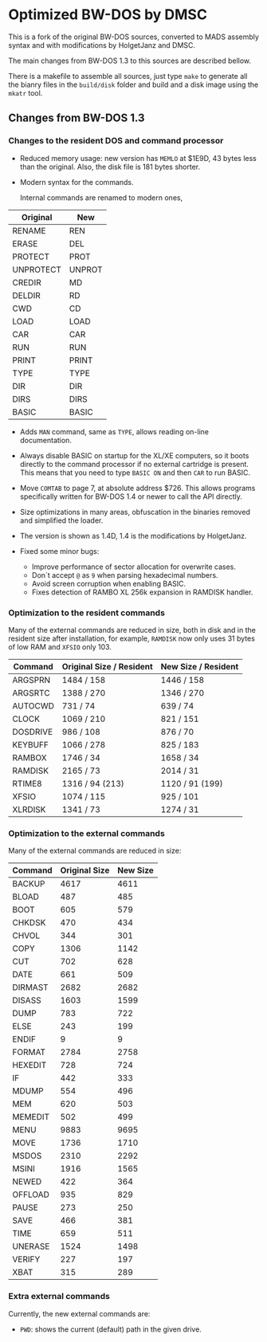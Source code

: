 Optimized BW-DOS by DMSC
========================

This is a fork of the original BW-DOS sources, converted to MADS assembly
syntax and with modifications by HolgetJanz and DMSC.

The main changes from BW-DOS 1.3 to this sources are described bellow.

There is a makefile to assemble all sources, just type `make` to generate all
the bianry files in the `build/disk` folder and build and a disk image using
the `mkatr` tool.

Changes from BW-DOS 1.3
-----------------------

### Changes to the resident DOS and command processor

* Reduced memory usage: new version has `MEMLO` at $1E9D, 43 bytes less than
  the original. Also, the disk file is 181 bytes shorter.

* Modern syntax for the commands.

  Internal commands are renamed to modern ones,

| Original  | New    |
| --------- | ------ |
| RENAME    | REN    |
| ERASE     | DEL    |
| PROTECT   | PROT   |
| UNPROTECT | UNPROT |
| CREDIR    | MD     |
| DELDIR    | RD     |
| CWD       | CD     |
| LOAD      | LOAD   |
| CAR       | CAR    |
| RUN       | RUN    |
| PRINT     | PRINT  |
| TYPE      | TYPE   |
| DIR       | DIR    |
| DIRS      | DIRS   |
| BASIC     | BASIC  |

* Adds `MAN` command, same as `TYPE`, allows reading on-line documentation.

* Always disable BASIC on startup for the XL/XE computers, so it boots directly
  to the command processor if no external cartridge is present. This means that
  you need to type `BASIC ON` and then `CAR` to run BASIC.

* Move `COMTAB` to page 7, at absolute address $726. This allows programs
  specifically written for BW-DOS 1.4 or newer to call the API directly.

* Size optimizations in many areas, obfuscation in the binaries removed and
  simplified the loader.

* The version is shown as 1.4D, 1.4 is the modifications by HolgetJanz.

* Fixed some minor bugs:
  * Improve performance of sector allocation for overwrite cases.
  * Don´t accept `@` as `9` when parsing hexadecimal numbers.
  * Avoid screen corruption when enabling BASIC.
  * Fixes detection of RAMBO XL 256k expansion in RAMDISK handler.

### Optimization to the resident commands

Many of the external commands are reduced in size, both in disk and in the
resident size after installation, for example, `RAMDISK` now only uses 31 bytes
of low RAM and `XFSIO` only 103.

| Command   | Original Size / Resident | New Size / Resident |
| --------- | ------------------------ | ------------------- |
| ARGSPRN   |        1484   /  158     |   1446   /   158    |
| ARGSRTC   |        1388   /  270     |   1346   /   270    |
| AUTOCWD   |         731   /   74     |    639   /    74    |
| CLOCK     |        1069   /  210     |    821   /   151    |
| DOSDRIVE  |         986   /  108     |    876   /    70    |
| KEYBUFF   |        1066   /  278     |    825   /   183    |
| RAMBOX    |        1746   /   34     |   1658   /    34    |
| RAMDISK   |        2165   /   73     |   2014   /    31    |
| RTIME8    |        1316   / 94 (213) |   1120   / 91 (199) |
| XFSIO     |        1074   /  115     |    925   /   101    |
| XLRDISK   |        1341   /   73     |   1274   /    31    |

### Optimization to the external commands

Many of the external commands are reduced in size:

| Command   | Original Size | New Size |
| --------- | ------------- | -------- |
| BACKUP    |     4617      |   4611   |
| BLOAD     |      487      |    485   |
| BOOT      |      605      |    579   |
| CHKDSK    |      470      |    434   |
| CHVOL     |      344      |    301   |
| COPY      |     1306      |   1142   |
| CUT       |      702      |    628   |
| DATE      |      661      |    509   |
| DIRMAST   |     2682      |   2682   |
| DISASS    |     1603      |   1599   |
| DUMP      |      783      |    722   |
| ELSE      |      243      |    199   |
| ENDIF     |        9      |      9   |
| FORMAT    |     2784      |   2758   |
| HEXEDIT   |      728      |    724   |
| IF        |      442      |    333   |
| MDUMP     |      554      |    496   |
| MEM       |      620      |    503   |
| MEMEDIT   |      502      |    499   |
| MENU      |     9883      |   9695   |
| MOVE      |     1736      |   1710   |
| MSDOS     |     2310      |   2292   |
| MSINI     |     1916      |   1565   |
| NEWED     |      422      |    364   |
| OFFLOAD   |      935      |    829   |
| PAUSE     |      273      |    250   |
| SAVE      |      466      |    381   |
| TIME      |      659      |    511   |
| UNERASE   |     1524      |   1498   |
| VERIFY    |      227      |    197   |
| XBAT      |      315      |    289   |

### Extra external commands

Currently, the new external commands are:

* `PWD`: shows the current (default) path in the given drive.

